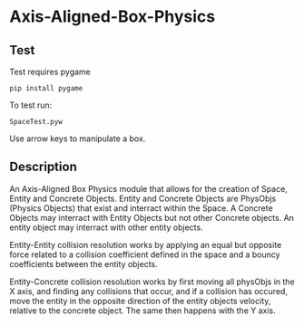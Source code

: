 # Axis-Aligned-Box-Physics

## Test
Test requires pygame
```
pip install pygame
```

To test run:
```
SpaceTest.pyw
```

Use arrow keys to manipulate a box.

## Description
An Axis-Aligned Box Physics module that allows for the creation of Space, Entity and Concrete Objects.
Entity and Concrete Objects are PhysObjs (Physics Objects) that exist and interract within
the Space. A Concrete Objects may interract with Entity Objects but not other Concrete objects.
An entity object may interract with other entity objects.
	
Entity-Entity collision resolution works by applying an equal but opposite force related to a collision
coefficient defined in the space and a bouncy coefficients between the entity objects.
	
Entity-Concrete collision resolution works by first moving all physObjs in the X axis, and finding
any collisions that occur, and if a collision has occured, move the entity in the opposite direction of 
the entity objects velocity, relative to the concrete object. The same then happens with the Y axis.
